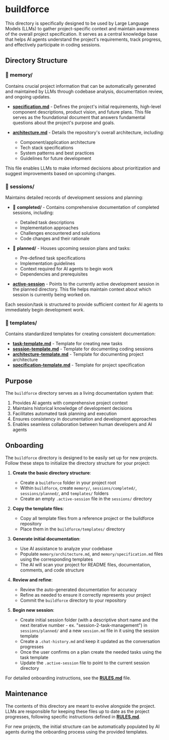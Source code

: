 # buildforce

This directory is specifically designed to be used by Large Language Models (LLMs) to gather project-specific context and maintain awareness of the overall project specification. It serves as a central knowledge base that helps AI agents understand the project's requirements, track progress, and effectively participate in coding sessions.

## Directory Structure

### 📁 memory/

Contains crucial project information that can be automatically generated and maintained by LLMs through codebase analysis, documentation review, and ongoing updates.

- [**specification.md**](./memory/specification.md) - Defines the project's initial requirements, high-level component descriptions, product vision, and future plans. This file serves as the foundational document that answers fundamental questions about the project's purpose and goals.

- [**architecture.md**](./memory/architecture.md) - Details the repository's overall architecture, including:

  - Component/application architecture
  - Tech stack specifications
  - System patterns and best practices
  - Guidelines for future development

This file enables LLMs to make informed decisions about prioritization and suggest improvements based on upcoming changes.

### 📁 sessions/

Maintains detailed records of development sessions and planning:

- 📁 **completed/** - Contains comprehensive documentation of completed sessions, including:

  - Detailed task descriptions
  - Implementation approaches
  - Challenges encountered and solutions
  - Code changes and their rationale

- 📁 **planned/** - Houses upcoming session plans and tasks:

  - Pre-defined task specifications
  - Implementation guidelines
  - Context required for AI agents to begin work
  - Dependencies and prerequisites

- [**active-session**](./sessions/.active-session) - Points to the currently active development session in the planned directory. This file helps maintain context about which session is currently being worked on.

Each session/task is structured to provide sufficient context for AI agents to immediately begin development work.

### 📁 templates/

Contains standardized templates for creating consistent documentation:

- [**task-template.md**](./templates/task-template.md) - Template for creating new tasks
- [**session-template.md**](./templates/session-template.md) - Template for documenting coding sessions
- [**architecture-template.md**](./templates/architecture-template.md) - Template for documenting project architecture
- [**specification-template.md**](./templates/specification-template.md) - Template for project specification

## Purpose

The `buildforce` directory serves as a living documentation system that:

1. Provides AI agents with comprehensive project context
2. Maintains historical knowledge of development decisions
3. Facilitates automated task planning and execution
4. Ensures consistency in documentation and development approaches
5. Enables seamless collaboration between human developers and AI agents

## Onboarding

The `buildforce` directory is designed to be easily set up for new projects. Follow these steps to initialize the directory structure for your project:

1. **Create the basic directory structure**:

   - Create a `buildforce` folder in your project root
   - Within `buildforce`, create `memory/`, `sessions/completed/`, `sessions/planned/`, and `templates/` folders
   - Create an empty `.active-session` file in the `sessions/` directory

2. **Copy the template files**:

   - Copy all template files from a reference project or the buildforce repository
   - Place them in the `buildforce/templates/` directory

3. **Generate initial documentation**:

   - Use AI assistance to analyze your codebase
   - Populate `memory/architecture.md`, and `memory/specification.md` files using the corresponding templates
   - The AI will scan your project for README files, documentation, comments, and code structure

4. **Review and refine**:

   - Review the auto-generated documentation for accuracy
   - Refine as needed to ensure it correctly represents your project
   - Commit the `buildforce` directory to your repository

5. **Begin new session**:
   - Create initial session folder (with a descriptive short name and the next iterative number - ex. "session-2-task-management") in `sessions/planned/` and a new `session.md` file in it using the session template
   - Create a `.chat-history.md` and keep it updated as the conversation progresses
   - Once the user confirms on a plan create the needed tasks using the task template
   - Update the `.active-session` file to point to the current session directory

For detailed onboarding instructions, see the [**RULES.md**](./RULES.md) file.

## Maintenance

The contents of this directory are meant to evolve alongside the project. LLMs are responsible for keeping these files up to date as the project progresses, following specific instructions defined in [**RULES.md**](./RULES.md).

For new projects, the initial structure can be automatically populated by AI agents during the onboarding process using the provided templates.
